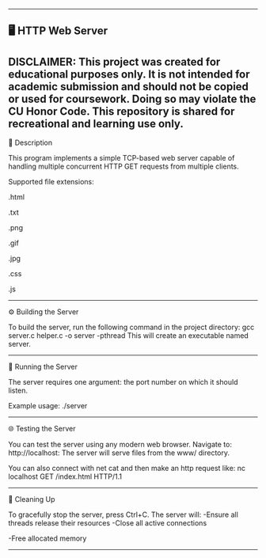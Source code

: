 ------------------------------------------------------------------------------------------------------------------------------------
🖥️ HTTP Web Server
------------------------------------------------------------------------------------------------------------------------------------
DISCLAIMER:
This project was created for educational purposes only. It is not intended for academic submission and should not be copied or used for coursework. Doing so may violate the CU Honor Code.
This repository is shared for recreational and learning use only.
-----------------------------------------------------------------------------------------------------------------------------------

📘 Description

This program implements a simple TCP-based web server capable of handling multiple concurrent HTTP GET requests from multiple clients.

Supported file extensions:

.html

.txt

.png

.gif

.jpg

.css

.js

-----------------------------------------------------------------------------------------------------------------------------------

⚙️ Building the Server

To build the server, run the following command in the project directory:
gcc server.c helper.c -o server -pthread
This will create an executable named server.

-----------------------------------------------------------------------------------------------------------------------------------

🚀 Running the Server

The server requires one argument: the port number on which it should listen.

Example usage:
./server <port>

-----------------------------------------------------------------------------------------------------------------------------------

🌐 Testing the Server

You can test the server using any modern web browser.
Navigate to:
http://localhost:<port>
The server will serve files from the www/ directory.

You can also connect with net cat and then make an http request like:
nc localhost <port>
GET /index.html HTTP/1.1

-----------------------------------------------------------------------------------------------------------------------------------

🧹 Cleaning Up

To gracefully stop the server, press Ctrl+C.
The server will:
-Ensure all threads release their resources
-Close all active connections

-Free allocated memory 

-----------------------------------------------------------------------------------------------------------------------------------





